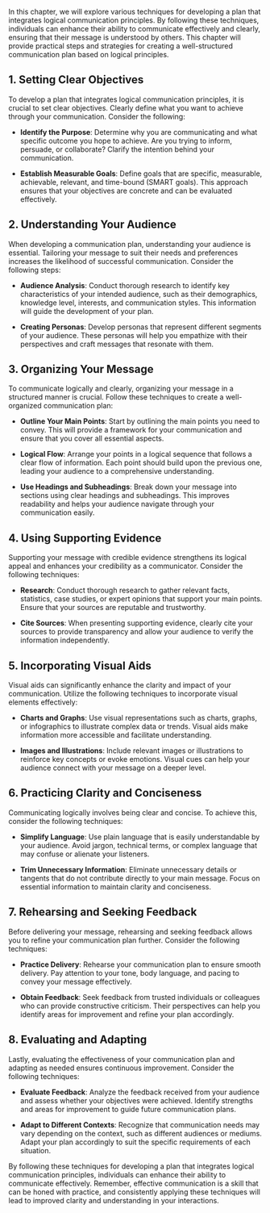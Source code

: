 
In this chapter, we will explore various techniques for developing a plan that integrates logical communication principles. By following these techniques, individuals can enhance their ability to communicate effectively and clearly, ensuring that their message is understood by others. This chapter will provide practical steps and strategies for creating a well-structured communication plan based on logical principles.

**1. Setting Clear Objectives**
-------------------------------

To develop a plan that integrates logical communication principles, it is crucial to set clear objectives. Clearly define what you want to achieve through your communication. Consider the following:

* **Identify the Purpose**: Determine why you are communicating and what specific outcome you hope to achieve. Are you trying to inform, persuade, or collaborate? Clarify the intention behind your communication.

* **Establish Measurable Goals**: Define goals that are specific, measurable, achievable, relevant, and time-bound (SMART goals). This approach ensures that your objectives are concrete and can be evaluated effectively.

**2. Understanding Your Audience**
----------------------------------

When developing a communication plan, understanding your audience is essential. Tailoring your message to suit their needs and preferences increases the likelihood of successful communication. Consider the following steps:

* **Audience Analysis**: Conduct thorough research to identify key characteristics of your intended audience, such as their demographics, knowledge level, interests, and communication styles. This information will guide the development of your plan.

* **Creating Personas**: Develop personas that represent different segments of your audience. These personas will help you empathize with their perspectives and craft messages that resonate with them.

**3. Organizing Your Message**
------------------------------

To communicate logically and clearly, organizing your message in a structured manner is crucial. Follow these techniques to create a well-organized communication plan:

* **Outline Your Main Points**: Start by outlining the main points you need to convey. This will provide a framework for your communication and ensure that you cover all essential aspects.

* **Logical Flow**: Arrange your points in a logical sequence that follows a clear flow of information. Each point should build upon the previous one, leading your audience to a comprehensive understanding.

* **Use Headings and Subheadings**: Break down your message into sections using clear headings and subheadings. This improves readability and helps your audience navigate through your communication easily.

**4. Using Supporting Evidence**
--------------------------------

Supporting your message with credible evidence strengthens its logical appeal and enhances your credibility as a communicator. Consider the following techniques:

* **Research**: Conduct thorough research to gather relevant facts, statistics, case studies, or expert opinions that support your main points. Ensure that your sources are reputable and trustworthy.

* **Cite Sources**: When presenting supporting evidence, clearly cite your sources to provide transparency and allow your audience to verify the information independently.

**5. Incorporating Visual Aids**
--------------------------------

Visual aids can significantly enhance the clarity and impact of your communication. Utilize the following techniques to incorporate visual elements effectively:

* **Charts and Graphs**: Use visual representations such as charts, graphs, or infographics to illustrate complex data or trends. Visual aids make information more accessible and facilitate understanding.

* **Images and Illustrations**: Include relevant images or illustrations to reinforce key concepts or evoke emotions. Visual cues can help your audience connect with your message on a deeper level.

**6. Practicing Clarity and Conciseness**
-----------------------------------------

Communicating logically involves being clear and concise. To achieve this, consider the following techniques:

* **Simplify Language**: Use plain language that is easily understandable by your audience. Avoid jargon, technical terms, or complex language that may confuse or alienate your listeners.

* **Trim Unnecessary Information**: Eliminate unnecessary details or tangents that do not contribute directly to your main message. Focus on essential information to maintain clarity and conciseness.

**7. Rehearsing and Seeking Feedback**
--------------------------------------

Before delivering your message, rehearsing and seeking feedback allows you to refine your communication plan further. Consider the following techniques:

* **Practice Delivery**: Rehearse your communication plan to ensure smooth delivery. Pay attention to your tone, body language, and pacing to convey your message effectively.

* **Obtain Feedback**: Seek feedback from trusted individuals or colleagues who can provide constructive criticism. Their perspectives can help you identify areas for improvement and refine your plan accordingly.

**8. Evaluating and Adapting**
------------------------------

Lastly, evaluating the effectiveness of your communication plan and adapting as needed ensures continuous improvement. Consider the following techniques:

* **Evaluate Feedback**: Analyze the feedback received from your audience and assess whether your objectives were achieved. Identify strengths and areas for improvement to guide future communication plans.

* **Adapt to Different Contexts**: Recognize that communication needs may vary depending on the context, such as different audiences or mediums. Adapt your plan accordingly to suit the specific requirements of each situation.

By following these techniques for developing a plan that integrates logical communication principles, individuals can enhance their ability to communicate effectively. Remember, effective communication is a skill that can be honed with practice, and consistently applying these techniques will lead to improved clarity and understanding in your interactions.
